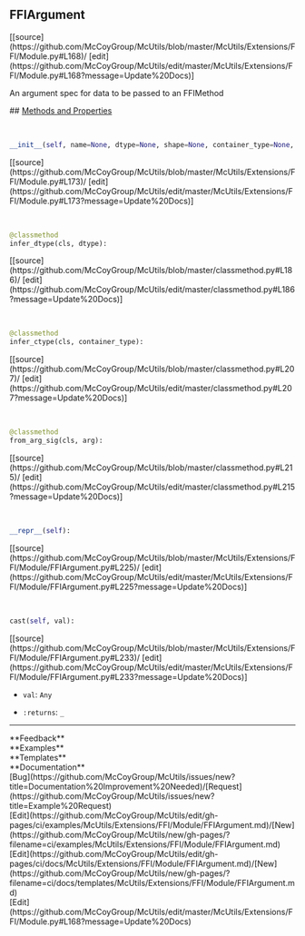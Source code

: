 ## <a id="McUtils.Extensions.FFI.Module.FFIArgument">FFIArgument</a> 

<div class="docs-source-link" markdown="1">
[[source](https://github.com/McCoyGroup/McUtils/blob/master/McUtils/Extensions/FFI/Module.py#L168)/
[edit](https://github.com/McCoyGroup/McUtils/edit/master/McUtils/Extensions/FFI/Module.py#L168?message=Update%20Docs)]
</div>

An argument spec for data to be passed to an FFIMethod







<div class="collapsible-section">
 <div class="collapsible-section collapsible-section-header" markdown="1">
## <a class="collapse-link" data-toggle="collapse" href="#methods" markdown="1"> Methods and Properties</a> <a class="float-right" data-toggle="collapse" href="#methods"><i class="fa fa-chevron-down"></i></a>
 </div>
 <div class="collapsible-section collapsible-section-body collapse show" id="methods" markdown="1">
 
<a id="McUtils.Extensions.FFI.Module.FFIArgument.__init__" class="docs-object-method">&nbsp;</a> 
```python
__init__(self, name=None, dtype=None, shape=None, container_type=None, value=None): 
```
<div class="docs-source-link" markdown="1">
[[source](https://github.com/McCoyGroup/McUtils/blob/master/McUtils/Extensions/FFI/Module.py#L173)/
[edit](https://github.com/McCoyGroup/McUtils/edit/master/McUtils/Extensions/FFI/Module.py#L173?message=Update%20Docs)]
</div>


<a id="McUtils.Extensions.FFI.Module.FFIArgument.infer_dtype" class="docs-object-method">&nbsp;</a> 
```python
@classmethod
infer_dtype(cls, dtype): 
```
<div class="docs-source-link" markdown="1">
[[source](https://github.com/McCoyGroup/McUtils/blob/master/classmethod.py#L186)/
[edit](https://github.com/McCoyGroup/McUtils/edit/master/classmethod.py#L186?message=Update%20Docs)]
</div>


<a id="McUtils.Extensions.FFI.Module.FFIArgument.infer_ctype" class="docs-object-method">&nbsp;</a> 
```python
@classmethod
infer_ctype(cls, container_type): 
```
<div class="docs-source-link" markdown="1">
[[source](https://github.com/McCoyGroup/McUtils/blob/master/classmethod.py#L207)/
[edit](https://github.com/McCoyGroup/McUtils/edit/master/classmethod.py#L207?message=Update%20Docs)]
</div>


<a id="McUtils.Extensions.FFI.Module.FFIArgument.from_arg_sig" class="docs-object-method">&nbsp;</a> 
```python
@classmethod
from_arg_sig(cls, arg): 
```
<div class="docs-source-link" markdown="1">
[[source](https://github.com/McCoyGroup/McUtils/blob/master/classmethod.py#L215)/
[edit](https://github.com/McCoyGroup/McUtils/edit/master/classmethod.py#L215?message=Update%20Docs)]
</div>


<a id="McUtils.Extensions.FFI.Module.FFIArgument.__repr__" class="docs-object-method">&nbsp;</a> 
```python
__repr__(self): 
```
<div class="docs-source-link" markdown="1">
[[source](https://github.com/McCoyGroup/McUtils/blob/master/McUtils/Extensions/FFI/Module/FFIArgument.py#L225)/
[edit](https://github.com/McCoyGroup/McUtils/edit/master/McUtils/Extensions/FFI/Module/FFIArgument.py#L225?message=Update%20Docs)]
</div>


<a id="McUtils.Extensions.FFI.Module.FFIArgument.cast" class="docs-object-method">&nbsp;</a> 
```python
cast(self, val): 
```
<div class="docs-source-link" markdown="1">
[[source](https://github.com/McCoyGroup/McUtils/blob/master/McUtils/Extensions/FFI/Module/FFIArgument.py#L233)/
[edit](https://github.com/McCoyGroup/McUtils/edit/master/McUtils/Extensions/FFI/Module/FFIArgument.py#L233?message=Update%20Docs)]
</div>

  - `val`: `Any`
    > 
  - `:returns`: `_`
    >
 </div>
</div>












---


<div markdown="1" class="text-secondary">
<div class="container">
  <div class="row">
   <div class="col" markdown="1">
**Feedback**   
</div>
   <div class="col" markdown="1">
**Examples**   
</div>
   <div class="col" markdown="1">
**Templates**   
</div>
   <div class="col" markdown="1">
**Documentation**   
</div>
   <div class="col" markdown="1">
   
</div>
   <div class="col" markdown="1">
   
</div>
   <div class="col" markdown="1">
   
</div>
</div>
  <div class="row">
   <div class="col" markdown="1">
[Bug](https://github.com/McCoyGroup/McUtils/issues/new?title=Documentation%20Improvement%20Needed)/[Request](https://github.com/McCoyGroup/McUtils/issues/new?title=Example%20Request)   
</div>
   <div class="col" markdown="1">
[Edit](https://github.com/McCoyGroup/McUtils/edit/gh-pages/ci/examples/McUtils/Extensions/FFI/Module/FFIArgument.md)/[New](https://github.com/McCoyGroup/McUtils/new/gh-pages/?filename=ci/examples/McUtils/Extensions/FFI/Module/FFIArgument.md)   
</div>
   <div class="col" markdown="1">
[Edit](https://github.com/McCoyGroup/McUtils/edit/gh-pages/ci/docs/McUtils/Extensions/FFI/Module/FFIArgument.md)/[New](https://github.com/McCoyGroup/McUtils/new/gh-pages/?filename=ci/docs/templates/McUtils/Extensions/FFI/Module/FFIArgument.md)   
</div>
   <div class="col" markdown="1">
[Edit](https://github.com/McCoyGroup/McUtils/edit/master/McUtils/Extensions/FFI/Module.py#L168?message=Update%20Docs)   
</div>
   <div class="col" markdown="1">
   
</div>
   <div class="col" markdown="1">
   
</div>
   <div class="col" markdown="1">
   
</div>
</div>
</div>
</div>